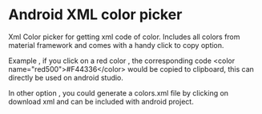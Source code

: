 # Android XML color picker

Xml Color picker for getting xml code of color.
Includes all colors from material framework and comes with a handy click to copy option.

Example , if you click on a red color , the corresponding code 
&lt;color name="red500"&gt;#F44336&lt;/color&gt;
would be copied to clipboard, this can directly be used on android studio.

In other option , you could generate a colors.xml file by clicking on download xml and can be included with android project.
